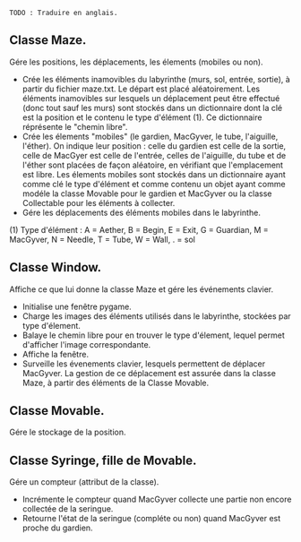 `TODO : Traduire en anglais.`

## Classe Maze.

Gére les positions, les déplacements, les élements (mobiles ou non).

- Crée les éléments inamovibles du labyrinthe (murs, sol, entrée, sortie), à partir du fichier maze.txt.
  Le départ est placé aléatoirement.
  Les éléments inamovibles sur lesquels un déplacement peut être effectué (donc tout sauf les murs) sont stockés dans
  un dictionnaire dont la clé est la position et le contenu le type d'élément (1). Ce dictionnaire réprésente le
  "chemin libre".
- Crée les élements "mobiles" (le gardien, MacGyver, le tube, l'aiguille, l'éther).
  On indique leur position : celle du gardien est celle de la sortie, celle de MacGyer est celle de l'entrée, celles
  de l'aiguille, du tube et de l'éther sont placées de façon aléatoire, en vérifiant que l'emplacement est libre.
  Les élements mobiles sont stockés dans un dictionnaire ayant comme clé le type d'élément et comme contenu un objet
  ayant comme modéle la classe Movable pour le gardien et MacGyver ou la classe Collectable pour les éléments à
  collecter.
- Gére les déplacements des éléments mobiles dans le labyrinthe.

(1) Type d'élément :
    A = Aether, B = Begin, E = Exit, G = Guardian, M = MacGyver, N = Needle, T = Tube, W = Wall, . = sol
    
## Classe Window.

Affiche ce que lui donne la classe Maze et gére les événements clavier.

- Initialise une fenêtre pygame.
- Charge les images des éléments utilisés dans le labyrinthe, stockées par type d'élement.
- Balaye le chemin libre pour en trouver le type d'élement, lequel permet d'afficher l'image correspondante.
- Affiche la fenêtre.
- Surveille les évenements clavier, lesquels permettent de déplacer MacGyver. La gestion de ce déplacement est
  assurée dans la classe Maze, à partir des éléments de la Classe Movable.

## Classe Movable.

Gére le stockage de la position.

## Classe Syringe, fille de Movable.

Gére un compteur (attribut de la classe).

- Incrémente le compteur quand MacGyver collecte une partie non encore collectée de
  la seringue.
- Retourne l'état de la seringue (compléte ou non) quand MacGyver est proche du gardien.
